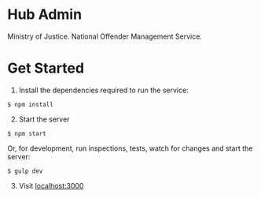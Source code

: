 Hub Admin
====

Ministry of Justice.
National Offender Management Service.

# Get Started

1. Install the dependencies required to run the service:

  ```
  $ npm install
  ```  
2. Start the server

  ```   
  $ npm start
  ```

   Or, for development, run inspections, tests, watch for changes and start the server:
   
  ```   
  $ gulp dev
  ```
3. Visit [localhost:3000](http://localhost:3000/)
